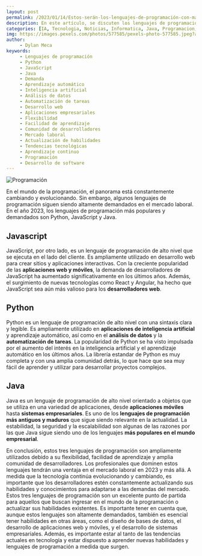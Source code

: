 ```yaml
---
layout: post
permalink: /2023/01/14/Estos-serán-los-lenguajes-de-programación-con-más-demanda-en-2023.html
description: En este artículo, se discuten los lenguajes de programación más demandados en el año 2023; Python, JavaScript y Java. Se detallan las razones por las que estos lenguajes son populares y ampliamente utilizados en aplicaciones de inteligencia artificial, aprendizaje automático, análisis de datos, automatización de tareas, desarrollo web y desarrollo de aplicaciones empresariales. Además, se destaca la importancia de actualizar constantemente las habilidades de los desarrolladores para adaptarse a las demandas del mercado.
categories: [IA, Tecnologia, Noticias, Informatica, Java, Programacion, Python, Javascript]
img: https://images.pexels.com/photos/577585/pexels-photo-577585.jpeg?auto=compress&cs=tinysrgb&w=1260&h=750&dpr=1
author: 
     - Dylan Meca
keywords:
     - Lenguajes de programación
     - Python
     - JavaScript
     - Java
     - Demanda
     - Aprendizaje automático
     - Inteligencia artificial
     - Análisis de datos
     - Automatización de tareas
     - Desarrollo web
     - Aplicaciones empresariales
     - Flexibilidad
     - Facilidad de aprendizaje
     - Comunidad de desarrolladores
     - Mercado laboral
     - Actualización de habilidades
     - Tendencias tecnológicas
     - Aprendizaje continuo
     - Programación
     - Desarrollo de software
---
```


![Programación](https://images.pexels.com/photos/577585/pexels-photo-577585.jpeg?auto=compress&cs=tinysrgb&w=1260&h=750&dpr=1)

En el mundo de la programación, el panorama está constantemente cambiando y evolucionando. Sin embargo, algunos lenguajes de programación siguen siendo altamente demandados en el mercado laboral. En el año 2023, los lenguajes de programación más populares y demandados son Python, JavaScript y Java.

## Javascript

JavaScript, por otro lado, es un lenguaje de programación de alto nivel que se ejecuta en el lado del cliente. Es ampliamente utilizado en desarrollo web para crear sitios y aplicaciones interactivas. Con la creciente popularidad de las **aplicaciones web y móviles**, la demanda de desarrolladores de JavaScript ha aumentado significativamente en los últimos años. Además, el surgimiento de nuevas tecnologías como React y Angular, ha hecho que JavaScript sea aún más valioso para los **desarrolladores web**.

## Python

Python es un lenguaje de programación de alto nivel con una sintaxis clara y legible. Es ampliamente utilizado en **aplicaciones de inteligencia artificial** y aprendizaje automático, así como en el **análisis de datos** y la **automatización de tareas**. La popularidad de Python se ha visto impulsada por el aumento del interés en la inteligencia artificial y el aprendizaje automático en los últimos años. La librería estandar de Python es muy completa y con una amplia comunidad detrás, lo que hace que sea muy fácil de aprender y utilizar para desarrollar proyectos complejos.

## Java

Java es un lenguaje de programación de alto nivel orientado a objetos que se utiliza en una variedad de aplicaciones, desde **aplicaciones móviles** hasta **sistemas empresariales**. Es uno de los **lenguajes de programación más antiguos y maduros** que sigue siendo relevante en la actualidad. La estabilidad, la seguridad y la escalabilidad son algunas de las razones por las que Java sigue siendo uno de los lenguajes **más populares en el mundo empresarial**.

En conclusión, estos tres lenguajes de programación son ampliamente utilizados debido a su flexibilidad, facilidad de aprendizaje y amplia comunidad de desarrolladores. Los profesionales que dominen estos lenguajes tendrán una ventaja en el mercado laboral en 2023 y más allá. A medida que la tecnología continúa evolucionando y cambiando, es importante que los desarrolladores estén constantemente actualizando sus habilidades y conocimientos para adaptarse a las demandas del mercado. Estos tres lenguajes de programación son 
un excelente punto de partida para aquellos que buscan ingresar en el mundo de la programación o actualizar sus habilidades existentes. Es importante tener en cuenta que, aunque estos lenguajes son altamente demandados, también es esencial tener habilidades en otras áreas, como el diseño de bases de datos, el desarrollo de aplicaciones web y móviles, y el desarrollo de sistemas empresariales. Además, es importante estar al tanto de las tendencias actuales en tecnología y estar dispuesto a aprender nuevas habilidades y lenguajes de programación a medida que surgen.
